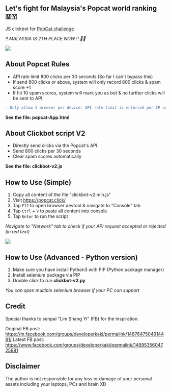 ## Let's fight for Malaysia's Popcat world ranking 🇲🇾

JS clickbot for <a href="https://popcat.click/" target="_blank">PopCat challenge</a>

*‼️ MALAYSIA IS 2TH PLACE NOW ‼️ 🎉🎉*

<img src="https://i.imgur.com/688fQrN.png">

## About Popcat Rules

- API rate limit 800 clicks per 30 seconds (So far I can't bypass this)
- If send 800 clicks or above, system will only record 800 clicks & spam score +1
- If hit 10 spam scores, system will mark you as bot & no further clicks will be sent to API

```diff
- Only allow 1 browser per device. API rate limit is enforced per IP address.
```

**See the file: popcat-App.html**

## About Clickbot script V2

- Directly send clicks via the Popcat's API.
- Send 800 clicks per 30 seconds
- Clear spam scores automatically

**See the file: clickbot-v2.js**

## How to Use (Simple)

1. Copy all content of the file "clickbot-v2.min.js"
2. Visit <a href="https://popcat.click/" target="_blank">https://popcat.click/</a>
3. Tap `F12` to open browser devtool & navigate to "Console" tab
4. Tap `Ctrl` + `v` to paste all content into console
5. Tap `Enter` to run the script

*Navigate to "Network" tab to check if your API request accepted or rejected (in red text)*

<img src="https://i.imgur.com/UFYw0hw.png">

## How to Use (Advanced - Python version)

1. Make sure you have install Python3 with PIP (Python package manager)
2. Install selenium package via PIP
3. Double click to run **clickbot-v2.py**

*You can open multiple selenium browser if your PC can support*

## Credit

Special thanks to senpai "Lim Shang Yi" (FB) for the inspiration.

Original FB post: https://m.facebook.com/groups/developerkaki/permalink/1487647504914491/
Latest FB post: https://www.facebook.com/groups/developerkaki/permalink/1489535604725681

## Disclaimer

The author is not responsible for any loss or damage of your personal assets including your laptops, PCs and brain XD
